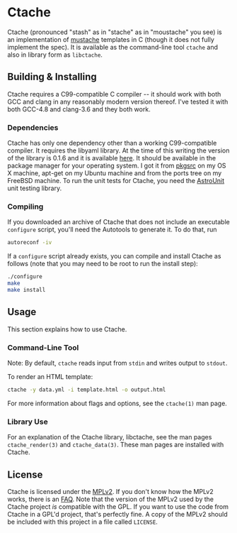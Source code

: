 <!--
This Source Code Form is subject to the terms of the Mozilla Public
License, v. 2.0. If a copy of the MPL was not distributed with this
file, You can obtain one at http://mozilla.org/MPL/2.0/.
-->

<!--
Copyright (c) 2016-2021 David Jackson
-->

# Ctache

Ctache (pronounced "stash" as in "stache" as in "moustache" you see) is an
implementation of [mustache](https://mustache.github.io/) templates in C
(though it does not fully implement the spec). It is available as the
command-line tool `ctache` and also in library form as `libctache`.

## Building & Installing

Ctache requires a C99-compatible C compiler -- it should work with both GCC and
clang in any reasonably modern version thereof. I've tested it with both
GCC-4.8 and clang-3.6 and they both work.

### Dependencies

Ctache has only one dependency other than a working C99-compatible compiler.
It requires the libyaml library. At the time of this writing the version of the
library is 0.1.6 and it is available [here](http://pyyaml.org/wiki/LibYAML). It
should be available in the package manager for your operating system. I got it
from [pkgsrc](https://www.pkgsrc.org/) on my OS X machine, apt-get on my Ubuntu
machine and from the ports tree on my FreeBSD machine. To run the unit tests
for Ctache, you need the [AstroUnit](https://github.com/dwjackson/astrounit)
unit testing library.

### Compiling

If you downloaded an archive of Ctache that does not include an executable
`configure` script, you'll need the Autotools to generate it. To do that, run

```sh
autoreconf -iv
```

If a `configure` script already exists, you can compile and install Ctache as
follows (note that you may need to be root to run the install step):

```sh
./configure
make
make install
```

## Usage

This section explains how to use Ctache.

### Command-Line Tool

Note: By default, `ctache` reads input from `stdin` and writes output to
`stdout`.

To render an HTML template:

```sh
ctache -y data.yml -i template.html -o output.html
```

For more information about flags and options, see the `ctache(1)` man page.

### Library Use

For an explanation of the Ctache library, libctache, see the man pages
`ctache_render(3)` and `ctache_data(3)`. These man pages are installed with
Ctache.

## License

Ctache is licensed under the [MPLv2](https://www.mozilla.org/en-US/MPL/2.0/).
If you don't know how the MPLv2 works, there is an
[FAQ](https://www.mozilla.org/en-US/MPL/2.0/FAQ/). Note that the version of
the MPLv2 used by the Ctache project *is* compatible with the GPL. If you want
to use the code from Ctache in a GPL'd project, that's perfectly fine. A copy
of the MPLv2 should be included with this project in a file called
`LICENSE`.
